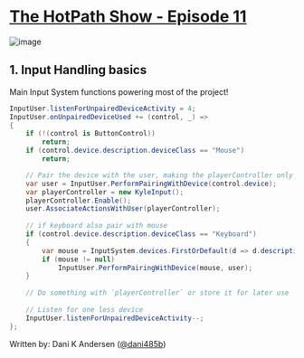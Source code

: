 ﻿# [The HotPath Show - Episode 11](https://www.youtube.com/watch?v=XqHDsXCfT-Q)
![image](https://github.com/TheHotPathShow/Episode-11/assets/7334984/bd2fb116-e246-4e73-98c1-a3fa7d0b1b07)


## 1. Input Handling basics

Main Input System functions powering most of the project!
```cs
InputUser.listenForUnpairedDeviceActivity = 4;
InputUser.onUnpairedDeviceUsed += (control, _) =>
{
    if (!(control is ButtonControl)) 
        return;
    if (control.device.description.deviceClass == "Mouse") 
        return;

    // Pair the device with the user, making the playerController only act with the given device
    var user = InputUser.PerformPairingWithDevice(control.device);
    var playerController = new KyleInput();
    playerController.Enable();
    user.AssociateActionsWithUser(playerController);
    
    // if keyboard also pair with mouse
    if (control.device.description.deviceClass == "Keyboard")
    {
        var mouse = InputSystem.devices.FirstOrDefault(d => d.description.deviceClass == "Mouse");
        if (mouse != null)
            InputUser.PerformPairingWithDevice(mouse, user);
    }
    
    // Do something with `playerController` or store it for later use
    
    // Listen for one less device
    InputUser.listenForUnpairedDeviceActivity--;
};
```

Written by: Dani K Andersen ([@dani485b](https://twitter.com/dani485b))
